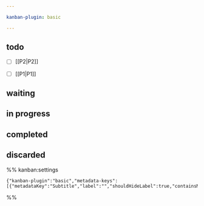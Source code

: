 ```yaml
---

kanban-plugin: basic

---
```


## todo
- [ ] [[P2|P2]]

- [ ] [[P1|P1]]


## waiting



## in progress



## completed



## discarded





%% kanban:settings
```
{"kanban-plugin":"basic","metadata-keys":[{"metadataKey":"Subtitle","label":"","shouldHideLabel":true,"containsMarkdown":true}]}
```
%%
